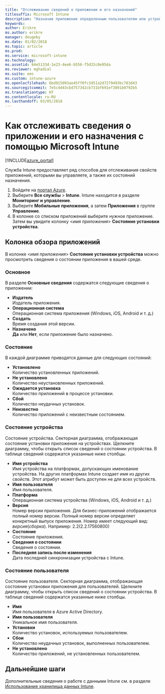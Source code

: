 ```yaml
---
title: "Отслеживание сведений о приложении и его назначений"
titlesuffix: Microsoft Intune
description: "Назначив приложение определенным пользователям или устройствам, используйте эту информацию для отслеживания состояния приложения."
keywords: 
author: Erikre
ms.author: erikre
manager: dougeby
ms.date: 01/02/2018
ms.topic: article
ms.prod: 
ms.service: microsoft-intune
ms.technology: 
ms.assetid: 64e5133d-1e23-4ee6-b556-f5d32c0e95da
ms.reviewer: mghadial
ms.suite: ems
ms.custom: intune-azure
ms.openlocfilehash: 6bd915093ae45ff0fc3d51a2d7279493bc783d43
ms.sourcegitcommit: 7e5c4d43cbd757342cb731bf691ef3891b0792b5
ms.translationtype: HT
ms.contentlocale: ru-RU
ms.lasthandoff: 03/05/2018
---
```

# <a name="how-to-monitor-app-information-and-assignments-with-microsoft-intune"></a>Как отслеживать сведения о приложении и его назначения с помощью Microsoft Intune

[!INCLUDE[azure_portal](./includes/azure_portal.md)]

Служба Intune предоставляет ряд способов для отслеживания свойств приложений, которыми вы управляете, а также их состояний назначения.

1. Войдите на [портал Azure](https://portal.azure.com).
2. Выберите **Все службы** > **Intune**. Intune находится в разделе **Мониторинг и управление**.
3. Выберите **Мобильные приложения**, а затем **Приложения** в группе **Управление**.
5. В колонке со списком приложений выберите нужное приложение. Затем вы увидите колонку <*имя приложения*> **Состояние установки устройства**.

## <a name="app-overview-blade"></a>Колонка обзора приложений

В колонке <*имя приложения*> **Состояние установки устройства** можно просмотреть сведения о состоянии приложения в вашей среде.

### <a name="essentials"></a>Основное

В разделе **Основные сведения** содержатся следующие сведения о приложении:

 - **Издатель**  
Издатель приложения.
 - **Операционная система**  
Операционная система приложения (Windows, iOS, Android и т. д.)
 - **Создать**  
Время создания этой версии.
 - **Назначено**  
**Да** или **Нет**, если приложение было назначено.

### <a name="status"></a>Состояние
В каждой диаграмме приводятся данные для следующих состояний:

 - **Установлено**  
Количество установленных приложений.
 - **Не установлено**  
Количество неустановленных приложений.
 - **Ожидается установка**  
Количество приложений в процессе установки.
 - **Сбой**  
Количество неудачных установок.
 - **Неизвестно**  
Количество приложений с неизвестным состоянием.

### <a name="device-status"></a>Состояние устройства

Состояние устройства. Секторная диаграмма, отображающая состояние установки приложения на устройствах. Щелкните диаграмму, чтобы открыть список сведений о состоянии устройства. В таблице сведений содержатся указанные ниже столбцы.

 - **Имя устройства**  
Имя устройства на платформах, допускающих именование устройства. На других платформах Intune создает имя из других свойств. Этот атрибут может быть доступен не для всех устройств.
 - **Имя пользователя**  
Имя пользователя.
 - **Платформа**  
Операционная система устройства (Windows, iOS, Android и т. д.)
 - **Версия**  
Номер версии приложения. Для бизнес-приложений отображается полный номер версии. Полный номер версии определяет конкретный выпуск приложения. Номер имеет следующий вид: _версия_(_сборка_). Например: 2.2(2.2.17560800)
 - **Состояние**  
Состояние приложения.
 - **Сведения о состоянии**  
Сведения о состоянии.
 - **Последняя запись после изменения**  
Дата последней синхронизации устройства с Intune.


### <a name="user-status"></a>Состояние пользователя

Состояние пользователя. Секторная диаграмма, отображающая состояние установки приложения для пользователей. Щелкните диаграмму, чтобы открыть список сведений о состоянии устройства. В таблице сведений содержатся указанные ниже столбцы.
 - **Имя**  
Имя пользователя в Azure Active Directory.
 - **Имя пользователя**  
Уникальное имя пользователя.
 - **Установки**  
Количество установок, используемых пользователем.
 - **Сбои**  
Количество неудачных установок, выполненных пользователем.
 - **Не установлено**  
Количество приложений, не установленных пользователем.


## <a name="next-steps"></a>Дальнейшие шаги

Дополнительные сведения о работе с данными Intune см. в разделе [Использование хранилища данных Intune](reports-nav-create-intune-reports.md).